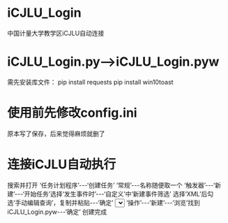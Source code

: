 # iCJLU_Login
中国计量大学教学区iCJLU自动连接

# iCJLU_Login.py-->iCJLU_Login.pyw
需先安装库文件：
  pip install requests
  pip install win10toast

# 使用前先修改config.ini
  原本写了保存，后来觉得麻烦就删了
  
# 连接iCJLU自动执行
  搜索并打开 ‘任务计划程序’---‘创建任务’
  ‘常规’---名称随便取一个
  ‘触发器’---‘新建’---‘开始任务’选择‘发生事件时’---‘自定义’中‘新建事件筛选’
  选择‘XML’后勾选‘手动编辑查询’，复制并粘贴---‘确定’
<QueryList>
  <Query Id="0" Path="Microsoft-Windows-WLAN-AutoConfig/Operational">
    <Select Path="Microsoft-Windows-WLAN-AutoConfig/Operational">*[System[Provider[@Name='Microsoft-Windows-WLAN-AutoConfig'] and (EventID=8001)]][EventData[Data[@Name='SSID']='iCJLU'] or EventData[Data[@Name='SSID']='iCJLU2']]</Select>
  </Query>
</QueryList>
  ‘操作’---‘新建’---‘浏览’找到iCJLU_Login.pyw---‘确定’
  创建完成
